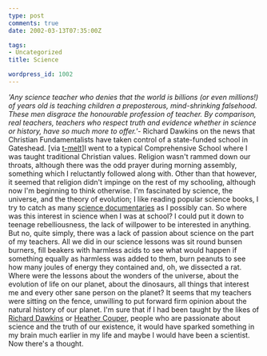 ```yaml
---
type: post
comments: true
date: 2002-03-13T07:35:00Z

tags:
- Uncategorized
title: Science

wordpress_id: 1002
---
```


_'Any science teacher who denies that the world is billions (or even millions!) of years old is teaching children a preposterous, mind-shrinking falsehood. These men disgrace the honourable profession of teacher. By comparison, real teachers, teachers who respect truth and evidence whether in science or history, have so much more to offer.'_- Richard Dawkins on the news that Christian Fundamentalists have taken control of a state-funded school in Gateshead. [via [t-melt](http://www.t-melt.com)]I went to a typical Comprehensive School where I was taught traditional Christian values. Religion wasn't rammed down our throats, although there was the odd prayer during morning assembly, something which I reluctantly followed along with. Other than that however, it seemed that religion didn't impinge on the rest of my schooling, although now I'm beginning to think otherwise. I'm fascinated by science, the universe, and the theory of evolution; I like reading popular science books, I try to catch as many [science documentaries](http://www.bbc.co.uk/science/horizon/) as I possibly can. So where was this interest in science when I was at school? I could put it down to teenage rebelliousness, the lack of willpower to be interested in anything. But no, quite simply, there was a lack of passion about science on the part of my teachers. All we did in our science lessons was sit round bunsen burners, fill beakers with harmless acids to see what would happen if something equally as harmless was added to them, burn peanuts to see how many joules of energy they contained and, oh, we dissected a rat. Where were the lessons about the wonders of the universe, about the evolution of life on our planet, about the dinosaurs, all things that interest me and every other sane person on the planet? It seems that my teachers were sitting on the fence, unwilling to put forward firm opinion about the natural history of our planet. I'm sure that if I had been taught by the likes of [Richard Dawkins](http://www.world-of-dawkins.com/) or [Heather Couper](http://www.firstscience.com/site/articles/couper.asp), people who are passionate about science and the truth of our existence, it would have sparked something in my brain much earlier in my life and maybe I would have been a scientist. Now there's a thought.
